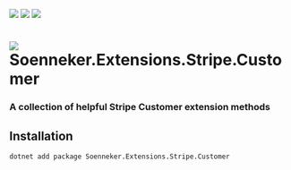 ﻿[![](https://img.shields.io/nuget/v/soenneker.extensions.stripe.customer.svg?style=for-the-badge)](https://www.nuget.org/packages/soenneker.extensions.stripe.customer/)
[![](https://img.shields.io/github/actions/workflow/status/soenneker/soenneker.extensions.stripe.customer/publish-package.yml?style=for-the-badge)](https://github.com/soenneker/soenneker.extensions.stripe.customer/actions/workflows/publish-package.yml)
[![](https://img.shields.io/nuget/dt/soenneker.extensions.stripe.customer.svg?style=for-the-badge)](https://www.nuget.org/packages/soenneker.extensions.stripe.customer/)

# ![](https://user-images.githubusercontent.com/4441470/224455560-91ed3ee7-f510-4041-a8d2-3fc093025112.png) Soenneker.Extensions.Stripe.Customer
### A collection of helpful Stripe Customer extension methods

## Installation

```
dotnet add package Soenneker.Extensions.Stripe.Customer
```
